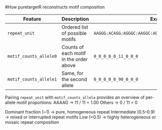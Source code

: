 #How puretargetR reconstructs motif composition

| Feature                | Description                             | Example                                                  |
| ---------------------- | --------------------------------------- | -------------------------------------------------------- |
| `repeat_unit`          | Ordered list of possible motifs         | `AAGGG:ACAGG:AGGGC:AAGGC:AGAGG:AAAAG:AAAGG:AAGAG:AAAGGG` |
| `motif_counts_allele0` | Counts of each motif in the order above | `0_0_0_0_0_11_0_0_0`                                     |
| `motif_counts_allele1` | Same, for the second allele             | `0_0_0_0_0_90_0_0_0`                                     |

Pairing `repeat_unit` with `motif_counts_allele` provides an overview of per-allele motif proportions:
AAAAG → 11 / 11 = 1.00
Others → 0 / 11 = 0

Dominant fraction (~1) → pure, homogeneous repeat 
Intermediate (0.5–0.9) → mixed or interrupted repeat motifs
Low (<0.5) → highly heterogeneous or mosaic repeat composition
